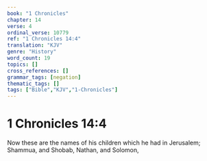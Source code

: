 ```yaml
---
book: "1 Chronicles"
chapter: 14
verse: 4
ordinal_verse: 10779
ref: "1 Chronicles 14:4"
translation: "KJV"
genre: "History"
word_count: 19
topics: []
cross_references: []
grammar_tags: [negation]
thematic_tags: []
tags: ["Bible","KJV","1-Chronicles"]
---
```


# 1 Chronicles 14:4

Now these are the names of his children which he had in Jerusalem; Shammua, and Shobab, Nathan, and Solomon,
